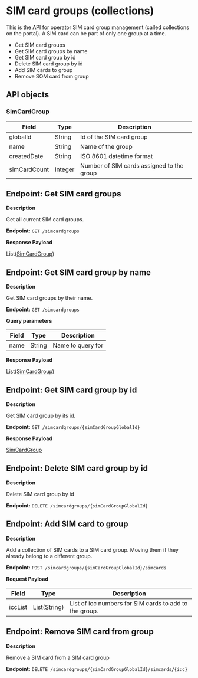 # SIM card groups (collections)
This is the API for operator SIM card group management (called collections on the portal).
A SIM card can be part of only one group at a time.

* Get SIM card groups
* Get SIM card groups by name
* Get SIM card group by id
* Delete SIM card group by id
* Add SIM cards to group
* Remove SOM card from group

## API objects

### SimCardGroup
| Field        | Type    | Description                               |
|--------------|---------|-------------------------------------------|
| globalId     | String  | Id of the SIM card group                  |
| name         | String  | Name of the group                         |
| createdDate  | String  | ISO 8601 datetime format                  |
| simCardCount | Integer | Number of SIM cards assigned to the group |

## Endpoint: Get SIM card groups

**Description**

Get all current SIM card groups.

**Endpoint:** `GET /simcardgroups`

**Response Payload**

List([SimCardGroup](#simcardgroup))

## Endpoint: Get SIM card group by name

**Description**

Get SIM card groups by their name.

**Endpoint:** `GET /simcardgroups`

**Query parameters**

| Field | Type   | Description       |
|-------|--------|-------------------|
| name  | String | Name to query for |

**Response Payload**

List([SimCardGroup](#simcardgroup))

## Endpoint: Get SIM card group by id

**Description**

Get SIM card group by its id.

**Endpoint:** `GET /simcardgroups/{simCardGroupGlobalId}`

**Response Payload**

[SimCardGroup](#simcardgroup)

## Endpoint: Delete SIM card group by id

**Description**

Delete SIM card group by id

**Endpoint:** `DELETE /simcardgroups/{simCardGroupGlobalId}`

## Endpoint: Add SIM card to group

**Description**

Add a collection of SIM cards to a SIM card group. Moving them if they already belong to a different group.

**Endpoint:** `POST /simcardgroups/{simCardGroupGlobalId}/simcards`

**Request Payload**

| Field   | Type         | Description                                            |
|---------|--------------|--------------------------------------------------------|
| iccList | List(String) | List of icc numbers for SIM cards to add to the group. |

## Endpoint: Remove SIM card from group

**Description**

Remove a SIM card from a SIM card group

**Endpoint:** `DELETE /simcardgroups/{simCardGroupGlobalId}/simcards/{icc}`
